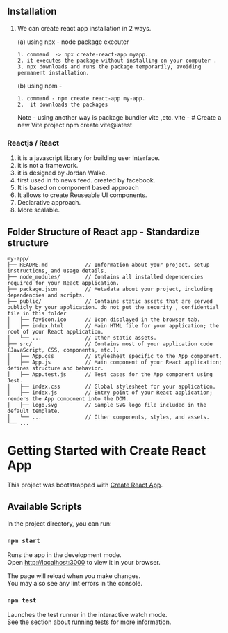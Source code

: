 ## Installation 
1. We can create react app installation in 2 ways.

    (a) using npx - node package executer
    ```
    1. command  -> npx create-react-app myapp.
    2. it executes the package without installing on your computer .
    3. npx downloads and runs the package temporarily, avoiding permanent installation.

    ```
    (b) using npm -
    ```
    1. command - npm create react-app my-app. 
    2.  it downloads the packages
    ```
    Note - using another way is package bundler vite ,etc. 
    vite - # Create a new Vite project
            npm create vite@latest

### Reactjs / React

1. it is a javascript library for building user Interface.
2. it is not a framework.
3. it is designed by Jordan Walke.
4. first used in fb news feed. created by facebook.
5. It is based on component based approach
6. It allows to create Reuseable UI components.
3. Declarative approach.
4. More scalable.


## Folder Structure of React app - Standardize structure
```
my-app/
├── README.md            // Information about your project, setup instructions, and usage details.
├── node_modules/        // Contains all installed dependencies required for your React application.
├── package.json         // Metadata about your project, including dependencies and scripts.
├── public/              // Contains static assets that are served publicly by your application. do not put the security , confidential file in this folder
│   ├── favicon.ico      // Icon displayed in the browser tab.
│   ├── index.html       // Main HTML file for your application; the root of your React application.
│   └── ...              // Other static assets.
├── src/                 // Contains most of your application code (JavaScript, CSS, components, etc.).
│   ├── App.css          // Stylesheet specific to the App component.
│   ├── App.js           // Main component of your React application; defines structure and behavior.
│   ├── App.test.js      // Test cases for the App component using Jest.
│   ├── index.css        // Global stylesheet for your application.
│   ├── index.js         // Entry point of your React application; renders the App component into the DOM.
│   ├── logo.svg         // Sample SVG logo file included in the default template.
│   └── ...              // Other components, styles, and assets.
└── ...

```

# Getting Started with Create React App

This project was bootstrapped with [Create React App](https://github.com/facebook/create-react-app).

## Available Scripts

In the project directory, you can run:

### `npm start`

Runs the app in the development mode.\
Open [http://localhost:3000](http://localhost:3000) to view it in your browser.

The page will reload when you make changes.\
You may also see any lint errors in the console.

### `npm test`

Launches the test runner in the interactive watch mode.\
See the section about [running tests](https://facebook.github.io/create-react-app/docs/running-tests) for more information.
